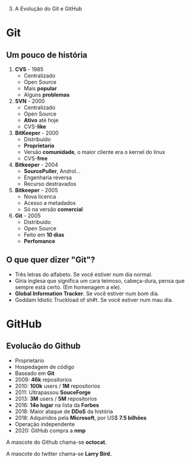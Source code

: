 3. A Evolução do Git e GitHub

# Git

## Um pouco de história

1.  **CVS** \- 1985
    - Centralizado
    - Open Source
    - Mais **popular**
    - Alguns **problemas**
2.  **SVN** \- 2000
    - Centralizado
    - Open Source
    - **Ativo** até hoje
    - CVS-**like**
3.  **BitKeeper** \- 2000
    - Distribuido
    - **Proprietario**
    - Versão **comunidade**, o maior cliente era o kernel do linux
    - CVS-**free**
4.  **Bitkeeper** \- 2004
    - **SourcePuller**, Androl...
    - Engenharia reversa
    - Recurso destravados
5.  **Bitkeeper** \- 2005
    - Nova licenca
    - Acesso a metadados
    - Só na versão **comercial**
6.  **Git** \- 2005
    - Distribuido
    - Open Source
    - Feito em **10 dias**
    - **Perfomance**

## O que quer dizer "Git"?

- Três letras do alfabeto. Se você estiver num dia normal.
- Gíria inglesa que significa um cara teimoso, cabeça-dura, pensa que sempre está certo. (Em homenagem a ele).
- **Global Information Tracker**. Se você estiver num bom dia.
- Goddam Idiotic Truckload of sh#t. Se você estiver num mau dia.

# GitHub

## Evolucão do Github

- Proprietario
- Hospedagem de código
- Baseado em **Git**
- 2009: **46k** repositorios
- 2010: **100k** users / **1M** repositorios
- 2011: Ultrapassou **SouceForge**
- 2013: **3M** users / **5M** repositorios
- 2016: **14o lugar** na lista da **Forbes**
- 2018: Maior ataque de **DDoS** da história
- 2018: Adquiridos pela **Microsoft**, por US$ **7.5 bilhões**
- Operação independente
- 2020: GitHub compra a **nmp**

A mascote do Github chama-se **octocat.**

A mascote do twitter chama-se **Larry Bird.**